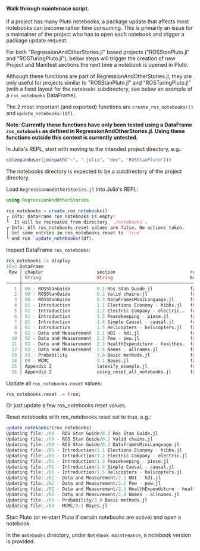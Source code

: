 #### Walk through maintenace script.

If a project has many Pluto notebooks, a package update that affects most notebooks can become rather time consuming. This is primarily an issue for a maintainer of the project who has to open each notebook and trigger a package update request.

For both "RegressionAndOtherStories.jl" based projects ("ROSStanPluto.jl" and "ROSTuringPluto.jl"), below steps will trigger the creation of new Project and Manifest sections the next time a notebook is opened in Pluto.

Although these functions are part of RegressionAndOtherStories.jl, they are only useful for projects similar to "ROSStanPluto.jl" and "ROSTuringPluto.jl" (with a fixed layout for the `notebooks` subdirectory, see below an example of a `ros_notebooks` DataFrame).

The 2 most important (and exported) functions are `create_ros_notebooks!()` and `update_notebooks!(df)`.

**Note: Currently these functions have only been tested using a DataFrame `ros_notebooks` as defined in RegressionAndOtherStories.jl. Using these functions outside this context is currently untested.**

In Julia's REPL, start with moving to the intended project directory, e.g.:
```julia
cd(expanduser(joinpath("~", ".julia", "dev", "ROSStanPluto")))
```

The notebooks directory is expected to be a subdirectory of the project directory.

Load `RegressionAndOtherStories.jl` into Julia's REPL:
```julia
using RegressionAndOtherStories

ros_notebooks = create_ros_notebooks()
┌ Info: DataFrame ros_notebooks is empty!
└  It will be recreated from directory `./notebooks`.
┌ Info: All ros_notebooks.reset values are false. No actions taken. 
│ Set some entries in ros_notebooks.reset to `true` 
└ and run `update_notebooks!(df).
```

Inspect DataFrame `ros_notebooks`:
```julia
ros_notebooks |> display
16×3 DataFrame
 Row │ chapter                    section                            reset 
     │ String                     String                             Bool  
─────┼─────────────────────────────────────────────────────────────────────
   1 │ 00 - ROSStanGuide          0.1 Ros Stan Guide.jl              false
   2 │ 00 - ROSStanGuide          0.2 Valid chains.jl                false
   3 │ 00 - ROSStanGuide          0.3 DataFramesMiniLanguage.jl      false
   4 │ 01 - Introduction          1.1 Elections Economy - hibbs.jl   false
   5 │ 01 - Introduction          1.2 Electric Company - electric.…  false
   6 │ 01 - Introduction          1.3 Peacekeeping - piece.jl        false
   7 │ 01 - Introduction          1.4 Simple Causal - causal.jl      false
   8 │ 01 - Introduction          1.5 Helicopters - helicopters.jl   false
   9 │ 02 - Data and Measurement  2.1 HDI - hdi.jl                   false
  10 │ 02 - Data and Measurement  2.2 Pew - pew.jl                   false
  11 │ 02 - Data and Measurement  2.3 HealthExpenditure - healthex…  false
  12 │ 02 - Data and Measurement  2.4 Names - allnames.jl            false
  13 │ 03 - Probability           3.0 Basic methods.jl               false
  14 │ 09 - MCMC                  9.1 Bayes.jl                       false
  15 │ Appendix Z                 latexify_example.jl                false
  16 │ Appendix Z                 using_reset_all_notebooks.jl       false
```

Update all `ros_notebooks.reset` values:
```julia
ros_notebooks.reset .= true;
```

Or just update a few ros_notebooks.reset values.

Reset notebooks with ros_notebooks.reset set to true, e.g.:
```julia
update_notebooks!(ros_notebooks)
Updating file:./00 - ROS Stan Guide/0.1 Ros Stan Guide.jl
Updating file:./00 - ROS Stan Guide/0.2 Valid chains.jl
Updating file:./00 - ROS Stan Guide/0.3 DataFramesMiniLanguage.jl
Updating file:./01 - Introduction/1.1 Elections Economy - hibbs.jl
Updating file:./01 - Introduction/1.2 Electric Company - electric.jl
Updating file:./01 - Introduction/1.3 Peacekeeping - piece.jl
Updating file:./01 - Introduction/1.4 Simple Causal - causal.jl
Updating file:./01 - Introduction/1.5 Helicopters - helicopters.jl
Updating file:./02 - Data and Measurement/2.1 HDI - hdi.jl
Updating file:./02 - Data and Measurement/2.2 Pew - pew.jl
Updating file:./02 - Data and Measurement/2.3 HealthExpenditure - health.jl
Updating file:./02 - Data and Measurement/2.4 Names - allnames.jl
Updating file:./03 - Probability/3.0 Basic methods.jl
Updating file:./09 - MCMC/9.1 Bayes.jl
```

Start Pluto (or re-start Pluto if certain notebooks are active) and open a notebook.

In the `notebooks` directory, under `Notebook maintenance`, a notebook version is provided.
